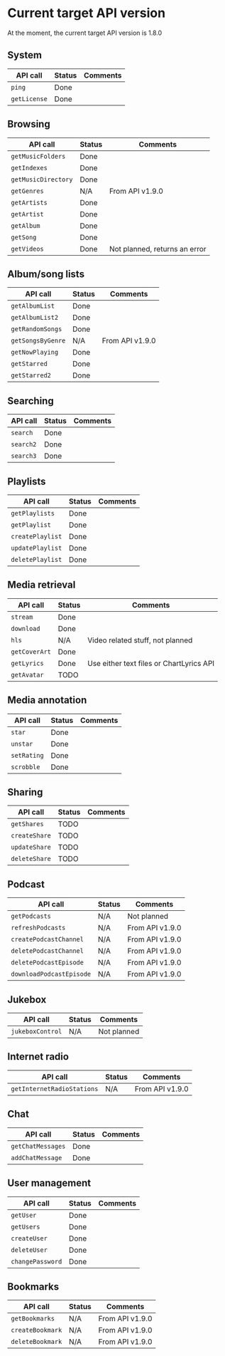 # Current target API version

At the moment, the current target API version is 1.8.0

## System

| API call                 | Status | Comments                                 |
|--------------------------|--------|------------------------------------------|
| `ping`                   | Done   |                                          |
| `getLicense`             | Done   |                                          |

## Browsing

| API call                 | Status | Comments                                 |
|--------------------------|--------|------------------------------------------|
| `getMusicFolders`        | Done   |                                          |
| `getIndexes`             | Done   |                                          |
| `getMusicDirectory`      | Done   |                                          |
| `getGenres`              | N/A    | From API v1.9.0                          |
| `getArtists`             | Done   |                                          |
| `getArtist`              | Done   |                                          |
| `getAlbum`               | Done   |                                          |
| `getSong`                | Done   |                                          |
| `getVideos`              | Done   | Not planned, returns an error            |

## Album/song lists

| API call                 | Status | Comments                                 |
|--------------------------|--------|------------------------------------------|
| `getAlbumList`           | Done   |                                          |
| `getAlbumList2`          | Done   |                                          |
| `getRandomSongs`         | Done   |                                          |
| `getSongsByGenre`        | N/A    | From API v1.9.0                          |
| `getNowPlaying`          | Done   |                                          |
| `getStarred`             | Done   |                                          |
| `getStarred2`            | Done   |                                          |

## Searching

| API call                 | Status | Comments                                 |
|--------------------------|--------|------------------------------------------|
| `search`                 | Done   |                                          |
| `search2`                | Done   |                                          |
| `search3`                | Done   |                                          |

## Playlists

| API call                 | Status | Comments                                 |
|--------------------------|--------|------------------------------------------|
| `getPlaylists`           | Done   |                                          |
| `getPlaylist`            | Done   |                                          |
| `createPlaylist`         | Done   |                                          |
| `updatePlaylist`         | Done   |                                          |
| `deletePlaylist`         | Done   |                                          |

## Media retrieval

| API call                 | Status | Comments                                 |
|--------------------------|--------|------------------------------------------|
| `stream`                 | Done   |                                          |
| `download`               | Done   |                                          |
| `hls`                    | N/A    | Video related stuff, not planned         |
| `getCoverArt`            | Done   |                                          |
| `getLyrics`              | Done   | Use either text files or ChartLyrics API |
| `getAvatar`              | TODO   |                                          |

## Media annotation

| API call                 | Status | Comments                                 |
|--------------------------|--------|------------------------------------------|
| `star`                   | Done   |                                          |
| `unstar`                 | Done   |                                          |
| `setRating`              | Done   |                                          |
| `scrobble`               | Done   |                                          |

## Sharing

| API call                 | Status | Comments                                 |
|--------------------------|--------|------------------------------------------|
| `getShares`              | TODO   |                                          |
| `createShare`            | TODO   |                                          |
| `updateShare`            | TODO   |                                          |
| `deleteShare`            | TODO   |                                          |

## Podcast

| API call                 | Status | Comments                                 |
|--------------------------|--------|------------------------------------------|
| `getPodcasts`            | N/A    | Not planned                              |
| `refreshPodcasts`        | N/A    | From API v1.9.0                          |
| `createPodcastChannel`   | N/A    | From API v1.9.0                          |
| `deletePodcastChannel`   | N/A    | From API v1.9.0                          |
| `deletePodcastEpisode`   | N/A    | From API v1.9.0                          |
| `downloadPodcastEpisode` | N/A    | From API v1.9.0                          |

## Jukebox

| API call                 | Status | Comments                                 |
|--------------------------|--------|------------------------------------------|
| `jukeboxControl`         | N/A    | Not planned                              |

## Internet radio

| API call                   | Status | Comments                               |
|----------------------------|--------|----------------------------------------|
| `getInternetRadioStations` | N/A    | From API v1.9.0                        |

## Chat

| API call                 | Status | Comments                                 |
|--------------------------|--------|------------------------------------------|
| `getChatMessages`        | Done   |                                          |
| `addChatMessage`         | Done   |                                          |

## User management

| API call                 | Status | Comments                                 |
|--------------------------|--------|------------------------------------------|
| `getUser`                | Done   |                                          |
| `getUsers`               | Done   |                                          |
| `createUser`             | Done   |                                          |
| `deleteUser`             | Done   |                                          |
| `changePassword`         | Done   |                                          |

## Bookmarks

| API call                 | Status | Comments                                 |
|--------------------------|--------|------------------------------------------|
| `getBookmarks`           | N/A    | From API v1.9.0                          |
| `createBookmark`         | N/A    | From API v1.9.0                          |
| `deleteBookmark`         | N/A    | From API v1.9.0                          |

